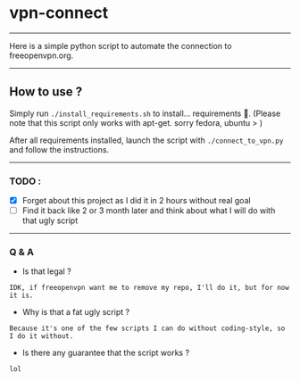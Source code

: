 # vpn-connect

---

Here is a simple python script to automate the connection to freeopenvpn.org.

---

## How to use ?

Simply run `./install_requirements.sh` to install... requirements :eyes:. (Please note that this script only works with apt-get. sorry fedora, ubuntu > )

After all requirements installed, launch the script with `./connect_to_vpn.py` and follow the instructions.

---

### TODO :

- [x] Forget about this project as I did it in 2 hours without real goal
- [ ] Find it back like 2 or 3 month later and think about what I will do with that ugly script

---

### Q & A

- Is that legal ?

`IDK, if freeopenvpn want me to remove my repo, I'll do it, but for now it is.`

- Why is that a fat ugly script ?

`Because it's one of the few scripts I can do without coding-style, so I do it without.`

- Is there any guarantee that the script works ?

`lol`